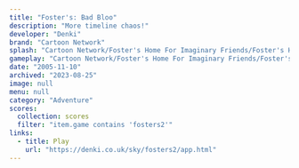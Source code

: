 ```yaml
---
title: "Foster's: Bad Bloo"
description: "More timeline chaos!"
developer: "Denki"
brand: "Cartoon Network"
splash: "Cartoon Network/Foster's Home For Imaginary Friends/Foster's Home For Imaginary Friends Episode 2/Splash.bmp"
gameplay: "Cartoon Network/Foster's Home For Imaginary Friends/Foster's Home For Imaginary Friends Episode 2/Play003Garden.jpg"
date: "2005-11-10"
archived: "2023-08-25"
image: null
menu: null
category: "Adventure"
scores:
  collection: scores
  filter: "item.game contains 'fosters2'"
links:
  - title: Play
    url: "https://denki.co.uk/sky/fosters2/app.html"
---
```

